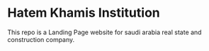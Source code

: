 # Hatem Khamis Institution

This repo is a Landing Page website for saudi arabia real state and construction company.
